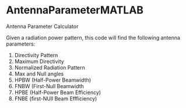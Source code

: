 # AntennaParameterMATLAB

Antenna Parameter Calculator

Given a radiation power pattern, this code will find the following antenna parameters:
1. Directivity Pattern
2. Maximum Directivity
3. Normalized Radiation Pattern 
4. Max and Null angles
5. HPBW (Half-Power Beamwidth)
6. FNBW (First-Null Beamwidth
7. HPBE (Half-Power Beam Efficiency)
8. FNBE (first-NUll Beam Effficiency)
